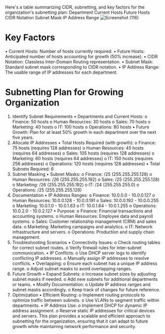 Here's a table summarizing CIDR, subnetting, and key factors for the organization's subnetting plan:
Department	Current Hosts	Future Hosts	CIDR Notation	Subnet Mask	IP Address Range
![Screenshot (116)](https://github.com/user-attachments/assets/8ea00883-9ae8-48d8-adf0-72c27d98e5a0)

# Key Factors
•	Current Hosts: Number of hosts currently required.
•	Future Hosts: Anticipated number of hosts accounting for growth (50% increase).
•	CIDR Notation: Classless Inter-Domain Routing representation.
•	Subnet Mask: Standard subnet mask corresponding to CIDR notation.
•	IP Address Range: The usable range of IP addresses for each department.

# Subnetting Plan for Growing Organization
1. Identify Subnet Requirements
•	Departments and Current Hosts:
o	Finance: 50 hosts
o	Human Resources: 30 hosts
o	Sales: 70 hosts
o	Marketing: 40 hosts
o	IT: 100 hosts
o	Operations: 80 hosts
•	Future Growth: Plan for at least 50% growth in each department over the next five years.
2. Allocate IP Addresses
•	Total Hosts Required (with growth):
o	Finance: 75 hosts (requires 128 addresses)
o	Human Resources: 45 hosts (requires 64 addresses)
o	Sales: 105 hosts (requires 128 addresses)
o	Marketing: 60 hosts (requires 64 addresses)
o	IT: 150 hosts (requires 256 addresses)
o	Operations: 120 hosts (requires 128 addresses)
•	Total Subnets Required: 6
3. Subnet Masking
•	Subnet Masks:
o	Finance: /25 (255.255.255.128)
o	Human Resources: /26 (255.255.255.192)
o	Sales: /25 (255.255.255.128)
o	Marketing: /26 (255.255.255.192)
o	IT: /24 (255.255.255.0)
o	Operations: /25 (255.255.255.128)
4. Documentation
•	IP Address Ranges:
o	Finance: 10.0.0.0 - 10.0.0.127
o	Human Resources: 10.0.0.128 - 10.0.0.191
o	Sales: 10.0.0.192 - 10.0.0.255
o	Marketing: 10.0.1.0 - 10.0.1.63
o	IT: 10.0.1.64 - 10.0.1.255
o	Operations: 10.0.2.0 - 10.0.2.127
•	Purpose:
o	Finance: Financial transactions and accounting systems.
o	Human Resources: Employee data and payroll systems.
o	Sales: Customer relationship management (CRM) and sales data.
o	Marketing: Marketing campaigns and analytics.
o	IT: Network infrastructure and servers.
o	Operations: Production and supply chain management.
5. Troubleshooting Scenarios
•	Connectivity Issues:
o	Check routing tables for correct subnet routes.
o	Verify firewall rules for inter-subnet communication.
•	IP Conflicts:
o	Use DHCP server logs to identify conflicting IP addresses.
o	Manually assign IP addresses to resolve conflicts.
•	Overlapping:
o	Ensure each subnet has a unique IP address range.
o	Adjust subnet masks to avoid overlapping ranges.
6. Future Growth
•	Expand Subnets:
o	Increase subnet sizes by adjusting subnet masks if needed.
o	Add new subnets for additional departments or teams.
•	Modify Documentation:
o	Update IP address ranges and subnet masks accordingly.
o	Keep track of changes for future reference.
7. Optimization
•	Efficient Routing:
o	Implement routing protocols to optimize traffic between subnets.
o	Use VLANs to segment traffic within departments.
•	IP Address Use:
o	Implement DHCP for dynamic IP address assignment.
o	Reserve static IP addresses for critical devices and servers.
This plan provides a scalable and efficient approach to subnetting for the organization, ensuring that it can adapt to future growth while maintaining network performance and security.


